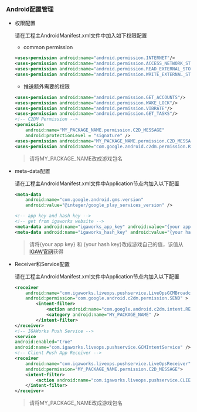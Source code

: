 ### Android配置管理

* 权限配置

    请在工程主AndroidManifest.xml文件中加入如下权限配置
    + common permission
    ```xml
    <uses-permission android:name="android.permission.INTERNET"/>
    <uses-permission android:name="android.permission.ACCESS_NETWORK_STATE"/>
    <uses-permission android:name="android.permission.READ_EXTERNAL_STORAGE"/>
    <uses-permission android:name="android.permission.WRITE_EXTERNAL_STORAGE"/>
    ```

    + 推送额外需要的权限
    ```xml
    <uses-permission android:name="android.permission.GET_ACCOUNTS"/>
    <uses-permission android:name="android.permission.WAKE_LOCK"/>
    <uses-permission android:name="android.permission.VIBRATE"/>
    <uses-permission android:name="android.permission.GET_TASKS"/>
    <!-- C2DM Permission -->
    <permission 
        android:name="MY_PACKAGE_NAME.permission.C2D_MESSAGE"       
        android:protectionLevel = "signature" />
    <uses-permission android:name="MY_PACKAGE_NAME.permission.C2D_MESSAGE"/>
    <uses-permission android:name="com.google.android.c2dm.permission.RECEIVE"/>
    ```
    > 请将MY_PACKAGE_NAME改成游戏包名

* meta-data配置

    请在工程主AndroidManifest.xml文件中Application节点内加入以下配置
    ```xml
    <meta-data
        android:name="com.google.android.gms.version"
        android:value="@integer/google_play_services_version" />

    <!-- app key and hash key -->
    <!-- get from igaworks website -->
    <meta-data android:name="igaworks_app_key" android:value="{your app key}" />
    <meta-data android:name="igaworks_hash_key" android:value="{your hash key}" />
    ```
    > 请将{your app key} 和 {your hash key}改成游戏自己的值，该值从[IGAW官网](http://www.igaworks.com/)获得

* Receiver和Service配置

    请在工程主AndroidManifest.xml文件中Application节点内加入以下配置
    ```xml
    <receiver 
        android:name="com.igaworks.liveops.pushservice.LiveOpsGCMBroadcastReceiver"
        android:permission="com.google.android.c2dm.permission.SEND" >
    	    <intent-filter>
                <action android:name="com.google.android.c2dm.intent.RECEIVE" />
                <category android:name="MY_PACKAGE_NAME" />
    	    </intent-filter>
    </receiver>
    <!-- IGAWorks Push Service -->
    <service 
    android:enabled="true" 
    android:name="com.igaworks.liveops.pushservice.GCMIntentService" />
    <!-- Client Push App Receiver -->
    <receiver 
        android:name="com.igaworks.liveops.pushservice.LiveOpsReceiver"
        android:permission="MY_PACKAGE_NAME.permission.C2D_MESSAGE">
        <intent-filter>
            <action android:name="com.igaworks.liveops.pushservice.CLIENT_PUSH_RECEIVE"/>
        </intent-filter>
    </receiver>
    ```
     > 请将MY_PACKAGE_NAME改成游戏包名

